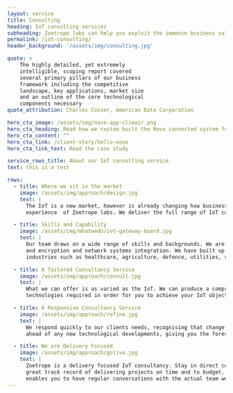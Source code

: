 ```yaml
---
layout: service
title: Consulting
heading: IoT consulting services
subheading: Zoetrope labs can help you exploit the immense business value of the IoT.
permalink: /iot-consulting/
header_background: '/assets/img/consulting.jpg'

quote: >
    The highly detailed, yet extremely
    intelligible, scoping report covered
    several primary pillars of our business
    framework including the competitive
    landscape, key applications, market size
    and an outline of the core technological
    components necessary
quote_attribution: Charles Cosser, American Data Corperation

hero_cta_image: /assets/img/novo-app-climair.png
hero_cta_heading: Read how we custom built the Novo connected system for e.on
hero_cta_content: ""
hero_cta_link: /client-story/hello-novo
hero_cta_link_text: Read the case study

service_rows_title: About our IoT consulting service
text: this is a test

rows:
  - title: Where we sit in the market
    image: /assets/img/approach/design.jpg
    text: |
      The IoT is a new market, however is already changing how business is done. While there are many IT consultancies out there, few have the IoT knowledge and
      experience  of Zoetrope labs. We deliver the full range of IoT consultancy services. Zoetrope labs is rare in that in addition to our consulting arm, we are also able to provide turn-key IoT solutions.

  - title: Skills and Capability
    image: /assets/img/whatwedo/iot-gateway-board.jpg
    text: |
      Our team draws on a wide range of skills and backgrounds. We are strong in the areas of research, wireless protocols, data analytics, machine learning, security
      and encryption and network systems integration. We have built up a considerable portfolio of diverse skill sets, gained through working in a variety of
      industries such as healthcare, agriculture, defence, utilities, smart homes and automated factory tooling.

  - title: A Tailored Consultancy Service
    image: /assets/img/approach/consult.jpg
    text: |
      What we can offer is as varied as the IoT. We can produce a comprehensive report detailing the market size, competitive landscape, key applications and core
      technologies required in order for you to achieve your IoT objectives.

  - title: A Responsive Consultancy Service
    image: /assets/img/approach/refine.jpg
    text: |
      We respond quickly to our clients needs, recognising that change is a natural part of the IoT development cycle. We constantly monitor the industry to keep you
      ahead of any new technological developments, giving you the foresight to make more informed strategic decisions.

  - title: We are Delivery Focused
    image: /assets/img/approach/golive.jpg
    text: |
      Zoetrope is a delivery focused IoT consultancy. Stay in direct contact with the engineers working to deliver your project.  Our Bristol based agile team has a
      great track record of delivering projects on time and to budget. We keep the layers of bureaucracy a minimum; not something our bigger competitors can claim. This
      enables you to have regular conversations with the actual team working on your project and get great results.
---
```

